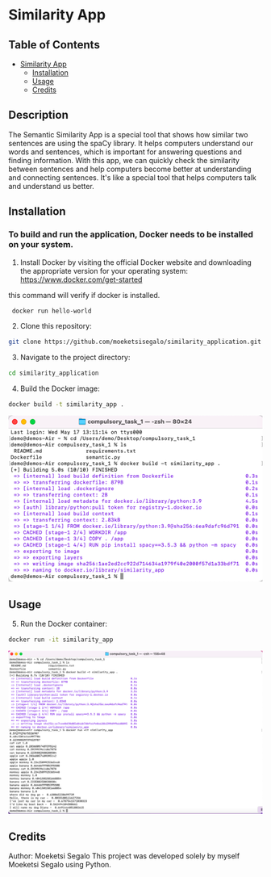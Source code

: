 # Similarity App

## Table of Contents

- [Similarity App](#similarity-app)
  - [Installation](#installation)
  - [Usage](#usage)
  - [Credits](#credits)

## Description
The Semantic Similarity App is a special tool that shows how similar two sentences are using the spaCy library. It helps computers understand our words and sentences, which is important for answering questions and finding information. With this app, we can quickly check the similarity between sentences and help computers become better at understanding and connecting sentences. It's like a special tool that helps computers talk and understand us better.

## Installation

### To build and run the application, Docker needs to be installed on your system.

1. Install Docker by visiting the official Docker website and downloading the appropriate version for your operating system: https://www.docker.com/get-started

this command will verify if docker is installed.
```bash
 docker run hello-world
```
   
2. Clone this repository:
```bash
git clone https://github.com/moeketsisegalo/similarity_application.git
```
   
3. Navigate to the project directory:
```bash
cd similarity_application
```

4. Build the Docker image:
```bash
docker build -t similarity_app .
```
![Screenshot](Screenshots_semantic/Screenshot%202023-05-17%20at%2013.17.50.png)

## Usage
5. Run the Docker container:
```bash
docker run -it similarity_app
```
![Screenshot](Screenshots_semantic/Screenshot%202023-05-17%20at%2013.24.31.png)

## Credits
Author: Moeketsi Segalo This project was developed solely by myself Moeketsi Segalo using Python.




 

   
